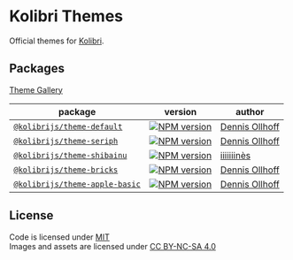 # Kolibri Themes

Official themes for [Kolibri](https://github.com/kolibrijs/kolibri).

## Packages

[Theme Gallery](https://sli.dev/themes/gallery.html)

| package | version | author |
| --- | --- | --- |
| [`@kolibrijs/theme-default`](./packages/theme-default) | [![NPM version](https://img.shields.io/npm/v/@kolibrijs/theme-default?color=9945FF&label=)](https://www.npmjs.com/package/@slidev/theme-default) | [Dennis Ollhoff](https://github.com/nyxb) |
| [`@kolibrijs/theme-seriph`](./packages/theme-seriph) | [![NPM version](https://img.shields.io/npm/v/@kolibrijs/theme-seriph?color=9945FF&label=)](https://www.npmjs.com/package/@slidev/theme-seriph) | [Dennis Ollhoff](https://github.com/nyxb) |
| [`@kolibrijs/theme-shibainu`](./packages/theme-shibainu) | [![NPM version](https://img.shields.io/npm/v/@kolibrijs/theme-shibainu?color=9945FF&label=)](https://www.npmjs.com/package/@slidev/theme-shibainu) | [iiiiiiinès](https://github.com/nyxb) |
| [`@kolibrijs/theme-bricks`](./packages/theme-bricks) | [![NPM version](https://img.shields.io/npm/v/@kolibrijs/theme-bricks?color=9945FF&label=)](https://www.npmjs.com/package/@slidev/theme-bricks) | [Dennis Ollhoff](https://github.com/nyxb) |
| [`@kolibrijs/theme-apple-basic`](./packages/theme-apple-basic) | [![NPM version](https://img.shields.io/npm/v/@kolibrijs/theme-apple-basic?color=9945FF&label=)](https://www.npmjs.com/package/@slidev/theme-apple-basic) | [Dennis Ollhoff](https://github.com/nyxb) |

## License

Code is licensed under [MIT](./LICENSE)<br>
Images and assets are licensed under [CC BY-NC-SA 4.0](https://creativecommons.org/licenses/by-nc-sa/4.0)
